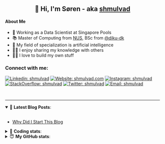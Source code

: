 <h2 align="center">
	👋 Hi, I'm Søren - aka <a href="https://shmulvad.com">shmulvad</a>
</h2>

#### About Me
- 🤖 Working as a Data Scientist at Singapore Pools
- 📚 Master of Computing from [NUS], BSc from [@diku-dk]
- 🧠 My field of specialization is artificial intelligence
- 👨‍🏫 I enjoy sharing my knowledge with others
- 👨‍💻 I love to build my own stuff

### Connect with me:

[![Linkedin: shmulvad](https://img.shields.io/badge/shmulvad-blue?style=flat&logo=Linkedin&logoColor=white)][linkedin]
[![Website: shmulvad.com](https://img.shields.io/badge/shmulvad.com-47CCCC?&style=flat&logo=Google-Chrome&logoColor=white)][website]
[![Instagram: shmulvad](https://img.shields.io/badge/-@shmulvad-purple?style=flat&logo=Instagram&logoColor=white)][instagram]
[![StackOverflow: shmulvad](https://img.shields.io/badge/shmulvad-FE7A16?style=flat&logo=stack-overflow&logoColor=white)][stackOverflow]
[![Twitter: shmulvad](https://img.shields.io/badge/@shmulvad-1ca0f1?style=flat&logo=twitter&logoColor=white)][twitter]
[![Email: shmulvad](https://img.shields.io/badge/shmulvad-D14836?style=flat&logo=gmail&logoColor=white)][mail]

<br />

---

<details open>
 <summary>📕 <b>Latest Blog Posts</b>: </summary>

<br>

<!-- BLOG-POST-LIST:START -->
- [Why Did I Start This Blog](https://shmulvad.com/blog/why-did-start-this-blog)
<!-- BLOG-POST-LIST:END -->

</details>

<!-- --- -->

<details>
 <summary>🤖 <b>Coding stats</b>: </summary>

<br>

NOTE: Doesn't track coding at work or work done in environments such as Jupyter Notebooks.

<!--START_SECTION:waka-->
![Code Time](http://img.shields.io/badge/Code%20Time-1%2C899%20hrs%2031%20mins-blue)

**I'm a Night 🦉** 

```text
🌞 Morning                473 commits         ██░░░░░░░░░░░░░░░░░░░░░░░   09.04 % 
🌆 Daytime                1402 commits        ███████░░░░░░░░░░░░░░░░░░   26.81 % 
🌃 Evening                2150 commits        ██████████░░░░░░░░░░░░░░░   41.11 % 
🌙 Night                  1205 commits        ██████░░░░░░░░░░░░░░░░░░░   23.04 % 
```


📊 **This Week I Spent My Time On** 

```text
💬 Programming Languages: 
Python                   2 hrs 54 mins       █████████████░░░░░░░░░░░░   52.04 % 
HTML                     1 hr 10 mins        █████░░░░░░░░░░░░░░░░░░░░   20.96 % 
Other                    1 hr 3 mins         █████░░░░░░░░░░░░░░░░░░░░   18.81 % 
Bash                     12 mins             █░░░░░░░░░░░░░░░░░░░░░░░░   03.76 % 
Text                     5 mins              ░░░░░░░░░░░░░░░░░░░░░░░░░   01.52 % 

🔥 Editors: 
VS Code                  4 hrs 32 mins       ████████████████████░░░░░   81.20 % 
Zsh                      1 hr 3 mins         █████░░░░░░░░░░░░░░░░░░░░   18.80 % 

🐱‍💻 Projects: 
overvaagning-admin       3 hrs 4 mins        ██████████████░░░░░░░░░░░   54.88 % 
otp-api                  2 hrs 1 min         █████████░░░░░░░░░░░░░░░░   36.34 % 
Terminal                 12 mins             █░░░░░░░░░░░░░░░░░░░░░░░░   03.82 % 
test                     7 mins              █░░░░░░░░░░░░░░░░░░░░░░░░   02.25 % 
hit-locator              7 mins              █░░░░░░░░░░░░░░░░░░░░░░░░   02.18 % 
```


 Last Updated on 25/04/2023 18:40:55 UTC
<!--END_SECTION:waka-->

</details>

<!-- --- -->

<details>
 <summary>😇 <b>My GitHub stats</b>: </summary>

<br>

<img align="left" alt="shmulvad's Github Stats" src="https://github-readme-stats.vercel.app/api?username=shmulvad&show_icons=true&hide_border=true" />

</details>



[website]: https://shmulvad.com
[twitter]: https://twitter.com/shmulvad
[linkedin]: https://linkedin.com/in/shmulvad
[instagram]: https://instagram.com/shmulvad
[stackOverflow]: https://stackoverflow.com/users/9248793/shmulvad
[mail]: mailto:shmulvad@gmail.com
[@diku-dk]: https://github.com/diku-dk
[github]: https://github.com/shmulvad
[NUS]: https://www.nus.edu.sg